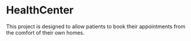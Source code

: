 # HealthCenter
This project is designed to allow patients to book their appointments from the comfort of their own homes.
